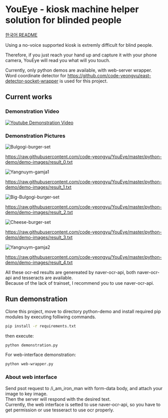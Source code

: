 # YouEye - kiosk machine helper solution for blinded people

[한국어 README](https://github.com/code-yeongyu/YouEye/blob/master/README_ko.md)

Using a no-voice supported kiosk is extremly difficult for blind people.

Therefore, if you just reach your hand up and capture it with your phone camera, YouEye will read you what will you touch.

Currently, only python demos are available, with web-server wrapper.  
Word coordinate detector for <https://github.com/code-yeongyu/east-detector-socket-wrapper> is used for this project.

## Current works

### Demonstration Video

[![Youtube Demonstration Video](https://img.youtube.com/vi/GAdjqtUidms/0.jpg)](https://youtu.be/GAdjqtUidms)

### Demonstration Pictures

![Bulgogi-burger-set](https://raw.githubusercontent.com/code-yeongyu/YouEye/master/python-demo/demo-images/result_0.jpeg)

<https://raw.githubusercontent.com/code-yeongyu/YouEye/master/python-demo/demo-images/result_0.txt>

![Yangnuym-gamja1](https://raw.githubusercontent.com/code-yeongyu/YouEye/master/python-demo/demo-images/result_1.jpeg)

<https://raw.githubusercontent.com/code-yeongyu/YouEye/master/python-demo/demo-images/result_1.txt>

![Big-Bulgogi-burger-set](https://raw.githubusercontent.com/code-yeongyu/YouEye/master/python-demo/demo-images/result_2.jpeg)

<https://raw.githubusercontent.com/code-yeongyu/YouEye/master/python-demo/demo-images/result_2.txt>

![Cheese-burger-set](https://raw.githubusercontent.com/code-yeongyu/YouEye/master/python-demo/demo-images/result_3.jpeg)

<https://raw.githubusercontent.com/code-yeongyu/YouEye/master/python-demo/demo-images/result_3.txt>

![Yangnuym-gamja2](https://raw.githubusercontent.com/code-yeongyu/YouEye/master/python-demo/demo-images/result_4.jpeg)

<https://raw.githubusercontent.com/code-yeongyu/YouEye/master/python-demo/demo-images/result_4.txt>

All these ocr-ed results are genereated by naver-ocr-api, both naver-ocr-api and tesseracts are available.  
Because of the lack of trainset, I recommend you to use naver-ocr-api.

## Run demonstration

Clone this project, move to directory python-demo and install required pip modules by executing folliwing commands.

```bash
pip install -r requirements.txt
```

then execute:

```bash
python demonstration.py
```

For web-interface demonstration:

```bash
python web-wrapper.py
```

### About web interface

Send psot request to /i_am_iron_man with form-data body, and attach your image to key image.  
Then the server will respond with the desired text.  
Currently, the web interface is setted to use naver-ocr-api, so you have to get permission or use tesseract to use ocr properly.
